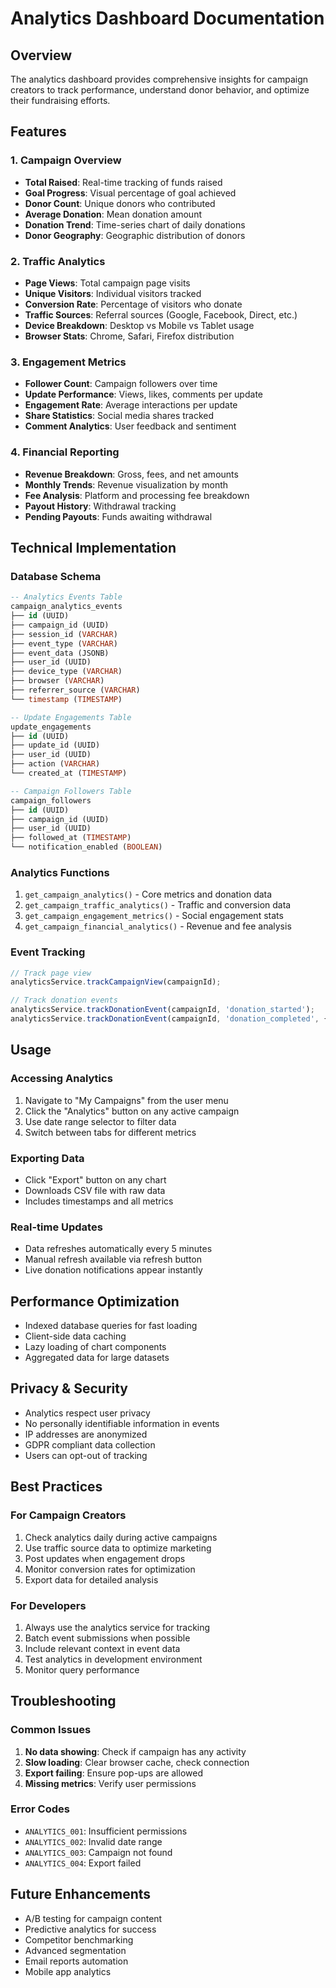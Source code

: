 # Analytics Dashboard Documentation

## Overview
The analytics dashboard provides comprehensive insights for campaign creators to track performance, understand donor behavior, and optimize their fundraising efforts.

## Features

### 1. Campaign Overview
- **Total Raised**: Real-time tracking of funds raised
- **Goal Progress**: Visual percentage of goal achieved
- **Donor Count**: Unique donors who contributed
- **Average Donation**: Mean donation amount
- **Donation Trend**: Time-series chart of daily donations
- **Donor Geography**: Geographic distribution of donors

### 2. Traffic Analytics
- **Page Views**: Total campaign page visits
- **Unique Visitors**: Individual visitors tracked
- **Conversion Rate**: Percentage of visitors who donate
- **Traffic Sources**: Referral sources (Google, Facebook, Direct, etc.)
- **Device Breakdown**: Desktop vs Mobile vs Tablet usage
- **Browser Stats**: Chrome, Safari, Firefox distribution

### 3. Engagement Metrics
- **Follower Count**: Campaign followers over time
- **Update Performance**: Views, likes, comments per update
- **Engagement Rate**: Average interactions per update
- **Share Statistics**: Social media shares tracked
- **Comment Analytics**: User feedback and sentiment

### 4. Financial Reporting
- **Revenue Breakdown**: Gross, fees, and net amounts
- **Monthly Trends**: Revenue visualization by month
- **Fee Analysis**: Platform and processing fee breakdown
- **Payout History**: Withdrawal tracking
- **Pending Payouts**: Funds awaiting withdrawal

## Technical Implementation

### Database Schema
```sql
-- Analytics Events Table
campaign_analytics_events
├── id (UUID)
├── campaign_id (UUID)
├── session_id (VARCHAR)
├── event_type (VARCHAR)
├── event_data (JSONB)
├── user_id (UUID)
├── device_type (VARCHAR)
├── browser (VARCHAR)
├── referrer_source (VARCHAR)
└── timestamp (TIMESTAMP)

-- Update Engagements Table
update_engagements
├── id (UUID)
├── update_id (UUID)
├── user_id (UUID)
├── action (VARCHAR)
└── created_at (TIMESTAMP)

-- Campaign Followers Table
campaign_followers
├── id (UUID)
├── campaign_id (UUID)
├── user_id (UUID)
├── followed_at (TIMESTAMP)
└── notification_enabled (BOOLEAN)
```

### Analytics Functions
1. `get_campaign_analytics()` - Core metrics and donation data
2. `get_campaign_traffic_analytics()` - Traffic and conversion data
3. `get_campaign_engagement_metrics()` - Social engagement stats
4. `get_campaign_financial_analytics()` - Revenue and fee analysis

### Event Tracking
```javascript
// Track page view
analyticsService.trackCampaignView(campaignId);

// Track donation events
analyticsService.trackDonationEvent(campaignId, 'donation_started');
analyticsService.trackDonationEvent(campaignId, 'donation_completed', { amount });
```

## Usage

### Accessing Analytics
1. Navigate to "My Campaigns" from the user menu
2. Click the "Analytics" button on any active campaign
3. Use date range selector to filter data
4. Switch between tabs for different metrics

### Exporting Data
- Click "Export" button on any chart
- Downloads CSV file with raw data
- Includes timestamps and all metrics

### Real-time Updates
- Data refreshes automatically every 5 minutes
- Manual refresh available via refresh button
- Live donation notifications appear instantly

## Performance Optimization
- Indexed database queries for fast loading
- Client-side data caching
- Lazy loading of chart components
- Aggregated data for large datasets

## Privacy & Security
- Analytics respect user privacy
- No personally identifiable information in events
- IP addresses are anonymized
- GDPR compliant data collection
- Users can opt-out of tracking

## Best Practices

### For Campaign Creators
1. Check analytics daily during active campaigns
2. Use traffic source data to optimize marketing
3. Post updates when engagement drops
4. Monitor conversion rates for optimization
5. Export data for detailed analysis

### For Developers
1. Always use the analytics service for tracking
2. Batch event submissions when possible
3. Include relevant context in event data
4. Test analytics in development environment
5. Monitor query performance

## Troubleshooting

### Common Issues
1. **No data showing**: Check if campaign has any activity
2. **Slow loading**: Clear browser cache, check connection
3. **Export failing**: Ensure pop-ups are allowed
4. **Missing metrics**: Verify user permissions

### Error Codes
- `ANALYTICS_001`: Insufficient permissions
- `ANALYTICS_002`: Invalid date range
- `ANALYTICS_003`: Campaign not found
- `ANALYTICS_004`: Export failed

## Future Enhancements
- A/B testing for campaign content
- Predictive analytics for success
- Competitor benchmarking
- Advanced segmentation
- Email reports automation
- Mobile app analytics
